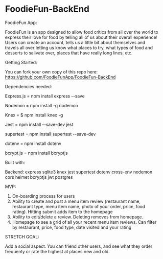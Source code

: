 # FoodieFun-BackEnd

FoodieFun App:

FoodieFun is an app designed to allow food critics from all over the world to express their love for food by telling all of us about their overall experience!  Users can create an account, tells us a little bit about themselves and travels all over letting us know what places to try, what types of food and desserts to salivate over, places that have really long lines, etc.  

Getting Started:

You can fork your own copy of this repo here:  https://github.com/FoodieFunApp/FoodieFun-BackEnd

Dependencies needed:

Express.js = npm install express --save

Nodemon = npm install -g nodemon

Knex = $ npm install knex -g

Jest = npm install --save-dev jest

supertest = npm install supertest --save-dev

dotenv = npm install dotenv

bcrypt.js = npm install bcryptjs

Built with:

Backend:
  express
  sqlite3
  knex
  jest
  supertest
  dotenv
  cross-env
  nodemon
  cors
  helmet
  bcryptjs
  jwt
  postgres

MVP:

1. On-boarding process for users
2. Ability to create and post a menu item review (restaurant name, restaurant type, menu item name, photo of your order, price, food rating).  Hitting submit adds item to the homepage
3. Ability to edit/delete a review.  Deleting removes from homepage.
4. Homepage to see a grid of all your recent menu item reviews.  Can filter by restaurant, price, food type, date visited and your rating

STRETCH GOAL:

Add a social aspect.  You can friend other users, and see what they order frequenty or rate the highest at places new and old.